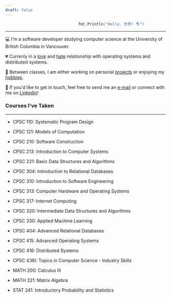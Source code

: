 ```yaml
---
draft: false
---
```

```go
                                fmt.Println("Hello, 世界! 🌎")
```  
---
💻 I’m a software developer studying computer science at the University of British Columbia in Vancouver.

💔 Currenly in a [love](https://xkcd.com/676/) and [hate](https://xkcd.com/2259/) relationship with operating systems and distributed systems.  

🏀 Between classes, I am either working on personal [projects](/../project) or enjoying my [hobbies](/../hobbies).  

💬 If you'd like to get in touch, feel free to send me an [e-mail](mailto:daniel.gong27@gmail.com) or connect with me on [Linkedin](https://www.linkedin.com/in/daniel-gong-6b9397152/)!

### Courses I've Taken
---
- CPSC 110: Systematic Program Design  
  
- CPSC 121: Models of Computation
- CPSC 210: Software Construction
- CPSC 213: Introduction to Computer Systems
- CPSC 221: Basic Data Structures and Algorithms
- CPSC 304: Introduction to Relational Databases
- CPSC 310: Introduction to Software Engineering
- CPSC 313: Computer Hardware and Operating Systems
- CPSC 317: Internet Computing
- CPSC 320: Intermediate Data Structures and Algorithms
- CPSC 330: Applied Machine Learning
- CPSC 404: Advanced Relational Databases
- CPSC 415: Advanced Operating Systems
- CPSC 416: Distributed Systems
- CPSC 436I: Topics in Computer Science - Industry Skills
- MATH 200: Calculus III
- MATH 221: Matrix Algebra
- STAT 241: Introductory Probability and Statistics
